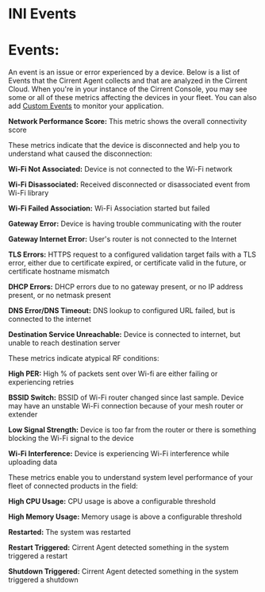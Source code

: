 ﻿# INI Events

# Events:

An event is an issue or error experienced by a device. Below is a list of Events that the Cirrent Agent collects and that are analyzed in the Cirrent Cloud. When you're in your instance of the Cirrent Console, you may see some or all of these metrics affecting the devices in your fleet. You can also add  [Custom Events](ini-custom-data-api)  to monitor your application.

**Network Performance Score:** This metric shows the overall connectivity score

These metrics indicate that the device is disconnected and help you to understand what caused the disconnection:

**Wi-Fi Not Associated:** Device is not connected to the Wi-Fi network

**Wi-Fi Disassociated:**  Received disconnected or disassociated event from Wi-Fi library

**Wi-Fi Failed Association:**  Wi-Fi Association started but failed

**Gateway Error:** Device is having trouble communicating with the router

**Gateway Internet Error:** User's router is not connected to the Internet

**TLS Errors:** HTTPS request to a configured validation target fails with a TLS error, either due to certificate expired, or certificate valid in the future, or certificate hostname mismatch

**DHCP Errors:** DHCP errors due to no gateway present, or no IP address present, or no netmask present

**DNS Error/DNS Timeout:** DNS lookup to configured URL failed, but is connected to the internet

**Destination Service Unreachable:** Device is connected to internet, but unable to reach destination server

These metrics indicate atypical RF conditions:

**High PER:** High % of packets sent over Wi-fi are either failing or experiencing retries

**BSSID Switch:** BSSID of Wi-Fi router changed since last sample. Device may have an unstable Wi-Fi connection because of your mesh router or extender

**Low Signal Strength:** Device is too far from the router or there is something blocking the Wi-Fi signal to the device

**Wi-Fi Interference:** Device is experiencing Wi-Fi interference while uploading data

These metrics enable you to understand system level performance of your fleet of connected products in the field:

**High CPU Usage:** CPU usage is above a configurable threshold

**High Memory Usage:** Memory usage is above a configurable threshold

**Restarted:** The system was restarted

**Restart Triggered:**  Cirrent Agent detected something in the system triggered a restart

**Shutdown Triggered:**  Cirrent Agent detected something in the system triggered a shutdown
